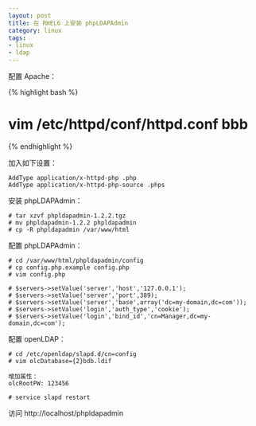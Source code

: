 ```yaml
---
layout: post
title: 在 RHEL6 上安装 phpLDAPAdmin
category: linux
tags:
- linux
- ldap
---
```


配置 Apache：

{% highlight bash %}
# vim /etc/httpd/conf/httpd.conf bbb
{% endhighlight %}

加入如下设置：

    AddType application/x-httpd-php .php
    AddType application/x-httpd-php-source .phps


安装 phpLDAPAdmin：

	# tar xzvf phpldapadmin-1.2.2.tgz
	# mv phpldapadmin-1.2.2 phpldapadmin
	# cp -R phpldapadmin /var/www/html

配置 phpLDAPAdmin：

	# cd /var/www/html/phpldapadmin/config
	# cp config.php.example config.php
	# vim config.php

	# $servers->setValue('server','host','127.0.0.1');
	# $servers->setValue('server','port',389);
	# $servers->setValue('server','base',array('dc=my-domain,dc=com'));
	# $servers->setValue('login','auth_type','cookie');
	# $servers->setValue('login','bind_id','cn=Manager,dc=my-domain,dc=com');

配置 openLDAP：

	# cd /etc/openldap/slapd.d/cn=config
	# vim olcDatabase={2}bdb.ldif

	增加属性：
	olcRootPW: 123456

	# service slapd restart

访问 http://localhost/phpldapadmin
